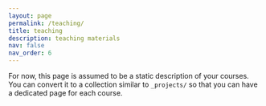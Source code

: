 ```yaml
---
layout: page
permalink: /teaching/
title: teaching
description: teaching materials
nav: false
nav_order: 6
---
```




For now, this page is assumed to be a static description of your courses. You can convert it to a collection similar to `_projects/` so that you can have a dedicated page for each course.
